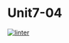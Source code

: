 # Unit7-04
[![linter](https://github.com/Rober-Smith/Unit7-04/workflows/linter/badge.svg)](https://github.com/marketplace/actions/super-linter)
